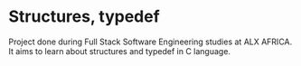 # Structures, typedef

Project done during Full Stack Software Engineering studies at ALX AFRICA. It aims to learn about structures and typedef in C language.
